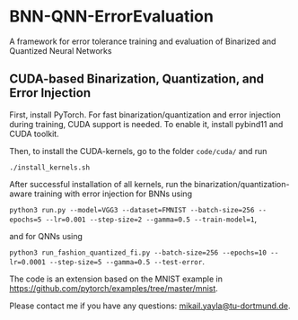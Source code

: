 # BNN-QNN-ErrorEvaluation
A framework for error tolerance training and evaluation of Binarized and Quantized Neural Networks

## CUDA-based Binarization, Quantization, and Error Injection

First, install PyTorch. For fast binarization/quantization and error injection during training, CUDA support is needed. To enable it, install pybind11 and CUDA toolkit.

Then, to install the CUDA-kernels, go to the folder ```code/cuda/``` and run

```./install_kernels.sh```

After successful installation of all kernels, run the binarization/quantization-aware training with error injection for BNNs using

```python3 run.py --model=VGG3 --dataset=FMNIST --batch-size=256 --epochs=5 --lr=0.001 --step-size=2 --gamma=0.5 --train-model=1```,

and for QNNs using

```python3 run_fashion_quantized_fi.py --batch-size=256 --epochs=10 --lr=0.0001 --step-size=5 --gamma=0.5 --test-error```.

The code is an extension based on the MNIST example in https://github.com/pytorch/examples/tree/master/mnist.

Please contact me if you have any questions: mikail.yayla@tu-dortmund.de.
